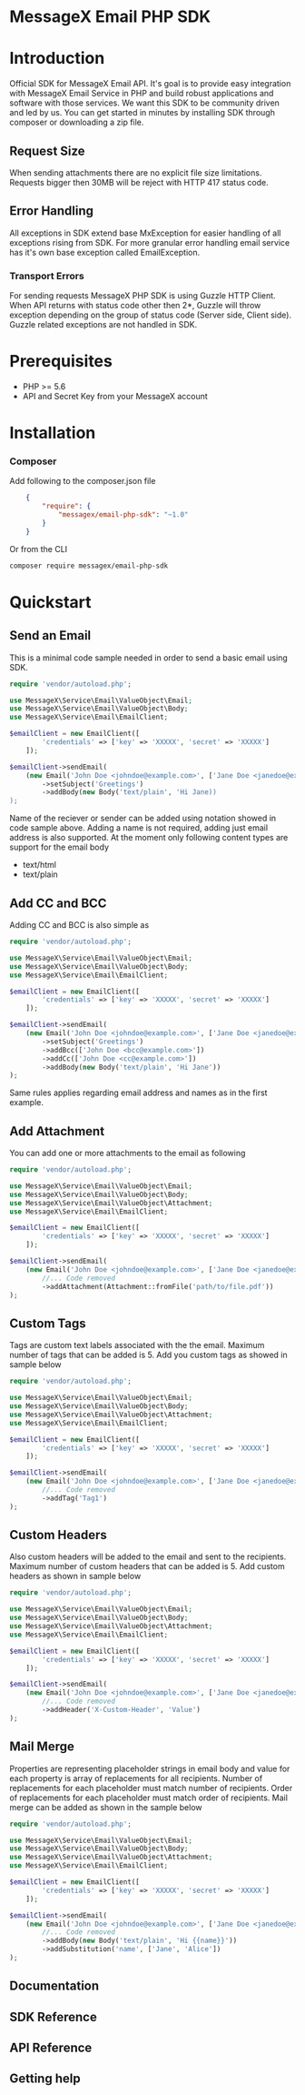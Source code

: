 MessageX Email PHP SDK
===============
# Introduction
Official SDK for MessageX Email API. It's goal is to provide easy integration with MessageX Email Service in PHP and build robust applications and software with those services. We want this SDK to be community driven and led by us. You can get started in minutes by installing SDK through composer or downloading a zip file.

## Request Size
When sending attachments there are no explicit file size limitations. Requests bigger then 30MB will be reject with HTTP 417 status code.

## Error Handling
All exceptions in SDK extend base MxException for easier handling of all exceptions rising from SDK. For more granular error handling email service
has it's own base exception called EmailException.

### Transport Errors
For sending requests MessageX PHP SDK is using Guzzle HTTP Client. When API returns with status code other then 2*, Guzzle will throw exception
depending on the group of status code (Server side, Client side). Guzzle related exceptions are not handled in SDK.

# Prerequisites

* PHP >= 5.6
* API and Secret Key from your MessageX account

# Installation

### Composer
Add following to the composer.json file

```json
    {
        "require": {
            "messagex/email-php-sdk": "~1.0"
        }
    }
```

Or from the CLI

```bash
composer require messagex/email-php-sdk
```
# Quickstart

## Send an Email
This is a minimal code sample needed in order to send a basic email using SDK.

```php
require 'vendor/autoload.php';

use MessageX\Service\Email\ValueObject\Email;
use MessageX\Service\Email\ValueObject\Body;
use MessageX\Service\Email\EmailClient;

$emailClient = new EmailClient([
        'credentials' => ['key' => 'XXXXX', 'secret' => 'XXXXX']
    ]);

$emailClient->sendEmail(
    (new Email('John Doe <johndoe@example.com>', ['Jane Doe <janedoe@example.com>']))
        ->setSubject('Greetings')
        ->addBody(new Body('text/plain', 'Hi Jane))
);
```

Name of the reciever or sender can be added using notation showed in code sample above. Adding a name is not required, adding just email address is also supported. 
At the moment only following content types are support for the email body

* text/html
* text/plain

## Add CC and BCC
Adding CC and BCC is also  simple as

```php
require 'vendor/autoload.php';

use MessageX\Service\Email\ValueObject\Email;
use MessageX\Service\Email\ValueObject\Body;
use MessageX\Service\Email\EmailClient;

$emailClient = new EmailClient([
        'credentials' => ['key' => 'XXXXX', 'secret' => 'XXXXX']
    ]);

$emailClient->sendEmail(
    (new Email('John Doe <johndoe@example.com>', ['Jane Doe <janedoe@example.com>']))
        ->setSubject('Greetings')
        ->addBcc(['John Doe <bcc@example.com>'])
        ->addCc(['John Doe <cc@example.com>'])
        ->addBody(new Body('text/plain', 'Hi Jane'))
);
```

Same rules applies regarding email address and names as in the first example.

## Add Attachment

You can add one or more attachments to the email as following

```php
require 'vendor/autoload.php';

use MessageX\Service\Email\ValueObject\Email;
use MessageX\Service\Email\ValueObject\Body;
use MessageX\Service\Email\ValueObject\Attachment;
use MessageX\Service\Email\EmailClient;

$emailClient = new EmailClient([
        'credentials' => ['key' => 'XXXXX', 'secret' => 'XXXXX']
    ]);

$emailClient->sendEmail(
    (new Email('John Doe <johndoe@example.com>', ['Jane Doe <janedoe@example.com>']))
        //... Code removed
        ->addAttachment(Attachment::fromFile('path/to/file.pdf'))
);

```
## Custom Tags

Tags are custom text labels associated with the the email. Maximum number of tags that can be added is 5.  Add you custom tags as showed in sample below

```php
require 'vendor/autoload.php';

use MessageX\Service\Email\ValueObject\Email;
use MessageX\Service\Email\ValueObject\Body;
use MessageX\Service\Email\ValueObject\Attachment;
use MessageX\Service\Email\EmailClient;

$emailClient = new EmailClient([
        'credentials' => ['key' => 'XXXXX', 'secret' => 'XXXXX']
    ]);

$emailClient->sendEmail(
    (new Email('John Doe <johndoe@example.com>', ['Jane Doe <janedoe@example.com>']))
        //... Code removed
        ->addTag('Tag1')
);
```

## Custom Headers
Also custom headers will be added to the email and sent to the recipients. Maximum number of custom headers that can be added is 5. Add custom headers as shown in sample below

```php
require 'vendor/autoload.php';

use MessageX\Service\Email\ValueObject\Email;
use MessageX\Service\Email\ValueObject\Body;
use MessageX\Service\Email\ValueObject\Attachment;
use MessageX\Service\Email\EmailClient;

$emailClient = new EmailClient([
        'credentials' => ['key' => 'XXXXX', 'secret' => 'XXXXX']
    ]);

$emailClient->sendEmail(
    (new Email('John Doe <johndoe@example.com>', ['Jane Doe <janedoe@example.com>']))
        //... Code removed
        ->addHeader('X-Custom-Header', 'Value')
);
```

## Mail Merge

Properties are representing placeholder strings in email body and value for each property is array of replacements for all recipients. Number of replacements for each placeholder must match number of recipients. Order of replacements for each placeholder must match order of recipients. Mail merge can be added as shown in the sample below

```php
require 'vendor/autoload.php';

use MessageX\Service\Email\ValueObject\Email;
use MessageX\Service\Email\ValueObject\Body;
use MessageX\Service\Email\ValueObject\Attachment;
use MessageX\Service\Email\EmailClient;

$emailClient = new EmailClient([
        'credentials' => ['key' => 'XXXXX', 'secret' => 'XXXXX']
    ]);

$emailClient->sendEmail(
    (new Email('John Doe <johndoe@example.com>', ['Jane Doe <janedoe@example.com>', 'Alice Doe <alicedoe@example.com>']))
        //... Code removed
        ->addBody(new Body('text/plain', 'Hi {{name}}'))
        ->addSubstitution('name', ['Jane', 'Alice'])
);
```
## Documentation

## SDK Reference

## API Reference

## Getting help